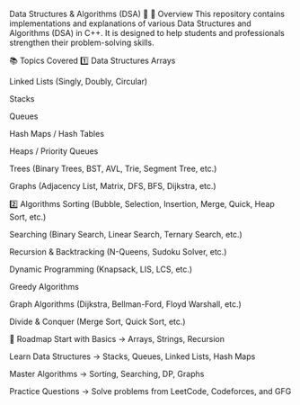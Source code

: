 Data Structures & Algorithms (DSA) 🚀
📌 Overview
This repository contains implementations and explanations of various Data Structures and Algorithms (DSA) in C++. It is designed to help students and professionals strengthen their problem-solving skills.

📚 Topics Covered
1️⃣ Data Structures
Arrays

Linked Lists (Singly, Doubly, Circular)

Stacks

Queues

Hash Maps / Hash Tables

Heaps / Priority Queues

Trees (Binary Trees, BST, AVL, Trie, Segment Tree, etc.)

Graphs (Adjacency List, Matrix, DFS, BFS, Dijkstra, etc.)

2️⃣ Algorithms
Sorting (Bubble, Selection, Insertion, Merge, Quick, Heap Sort, etc.)

Searching (Binary Search, Linear Search, Ternary Search, etc.)

Recursion & Backtracking (N-Queens, Sudoku Solver, etc.)

Dynamic Programming (Knapsack, LIS, LCS, etc.)

Greedy Algorithms

Graph Algorithms (Dijkstra, Bellman-Ford, Floyd Warshall, etc.)

Divide & Conquer (Merge Sort, Quick Sort, etc.)

📌 Roadmap
Start with Basics → Arrays, Strings, Recursion

Learn Data Structures → Stacks, Queues, Linked Lists, Hash Maps

Master Algorithms → Sorting, Searching, DP, Graphs

Practice Questions → Solve problems from LeetCode, Codeforces, and GFG
